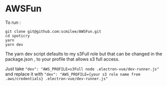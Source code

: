 # AWSFun

To run :
``` 
git clone git@github.com:scmilee/AWSFun.git 
cd spoticry
yarn
yarn dev
```
The yarn dev script defaults to my s3Full role but that can be changed in the package.json , to your profile that allows s3 full access. 

Just take ` "dev": "AWS_PROFILE=s3Full node .electron-vue/dev-runner.js" ` and replace it with ``` "dev": "AWS_PROFILE={your s3 role name from .aws/credentials} .electron-vue/dev-runner.js" ```
